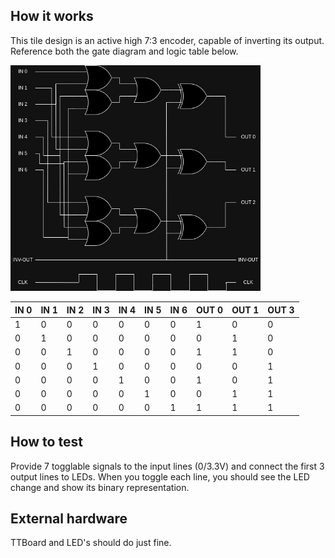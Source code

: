 <!---

This file is used to generate your project datasheet. Please fill in the information below and delete any unused
sections.

You can also include images in this folder and reference them in the markdown. Each image must be less than
512 kb in size, and the combined size of all images must be less than 1 MB.
-->

## How it works

This tile design is an active high 7:3 encoder, capable of inverting its output. Reference both the gate diagram and logic table below.

<p align="left">
  <img src="7-3 Encoder.jpg" width="400"/>
</p>

| IN 0 | IN 1 | IN 2 | IN 3 | IN 4 | IN 5 | IN 6 | OUT 0 | OUT 1 | OUT 3 |
| ---- | ---- | ---- | ---- | ---- | ---- | ---- | ----- | ----- | ----- |
| 1 | 0 |  0 | 0 | 0 | 0 | 0 | 1 | 0 | 0 |
| 0 | 1 |  0 | 0 | 0 | 0 | 0 | 0 | 1 | 0 |
| 0 | 0 |  1 | 0 | 0 | 0 | 0 | 1 | 1 | 0 |
| 0 | 0 |  0 | 1 | 0 | 0 | 0 | 0 | 0 | 1 |
| 0 | 0 |  0 | 0 | 1 | 0 | 0 | 1 | 0 | 1 |
| 0 | 0 |  0 | 0 | 0 | 1 | 0 | 0 | 1 | 1 |
| 0 | 0 |  0 | 0 | 0 | 0 | 1 | 1 | 1 | 1 |


## How to test

Provide 7 togglable signals to the input lines (0/3.3V) and connect the first 3 output lines to LEDs. When you toggle each line, you should see the LED change and show its binary representation.

## External hardware

TTBoard and LED's should do just fine. 
